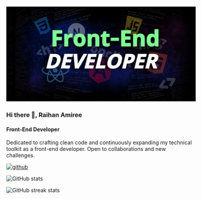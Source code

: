![Front-End Developer Banner](image/Github%20profile.jpg)

### Hi there 👋, Raihan Amiree
#### Front-End Developer

Dedicated to crafting clean code and continuously expanding my technical toolkit as a front-end developer. Open to collaborations and new challenges.



[<img src='https://cdn.jsdelivr.net/npm/simple-icons@3.0.1/icons/github.svg' alt='github' height='40'>](https://github.com/RaihanAmiree)  

![GitHub stats](https://github-readme-stats.vercel.app/api?username=RaihanAmiree&show_icons=true)  

![GitHub streak stats](https://streak-stats.demolab.com/?user=RaihanAmiree)  


